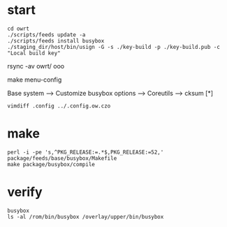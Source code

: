 <!--
Filename: dev.md
Author: Olivier Sirol <czo@free.fr>
License: GPL-2.0 (http://www.gnu.org/copyleft)
File Created: nov. 2018
Last Modified: Wednesday 19 October 2022, 19:06
Edit Time: 0:05:44
-->

# start


```
cd owrt
./scripts/feeds update -a
./scripts/feeds install busybox
./staging_dir/host/bin/usign -G -s ./key-build -p ./key-build.pub -c "Local build key"
```

rsync -av owrt/ ooo

make menu-config


Base system -->
Customize busybox options -->
Coreutils -->
cksum \[*\]

```
vimdiff .config ../.config.ow.czo
```

# make

```
perl -i -pe 's,^PKG_RELEASE:=.*$,PKG_RELEASE:=52,' package/feeds/base/busybox/Makefile
make package/busybox/compile
```

# verify

```
busybox
ls -al /rom/bin/busybox /overlay/upper/bin/busybox
```

